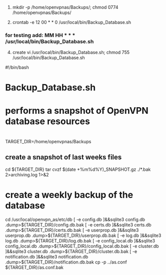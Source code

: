 1) mkdir -p /home/openvpnas/Backups/; chmod 0774 /home/openvpnas/Backups/

3) crontab -e
12 00 * * 0 /usr/local/bin/Backup_Database.sh

### for testing add: MM HH  * * * /usr/local/bin/Backup_Database.sh

4) create 
    vi /usr/local/bin/Backup_Database.sh; chmod 755 /usr/local/bin/Backup_Database.sh

#!/bin/bash
#
# Backup_Database.sh
# performs a snapshot of OpenVPN database resources
#
TARGET_DIR=/home/openvpnas/Backups
## create a snapshot of last weeks files
cd ${TARGET_DIR}
tar cvzf $(date +%m%d%Y)_SNAPSHOT.gz ./*.bak  2>archiving.log 1>&2
# create a weekly backup of the database
cd /usr/local/openvpn_as/etc/db
[ -e config.db ]&&sqlite3 config.db .dump>${TARGET_DIR}/config.db.bak
[ -e certs.db ]&&sqlite3 certs.db .dump>${TARGET_DIR}/certs.db.bak
[ -e userprop.db ]&&sqlite3 userprop.db .dump>${TARGET_DIR}/userprop.db.bak
[ -e log.db ]&&sqlite3 log.db .dump>${TARGET_DIR}/log.db.bak
[ -e config_local.db ]&&sqlite3 config_local.db .dump>${TARGET_DIR}/config_local.db.bak
[ -e cluster.db ]&&sqlite3 cluster.db .dump>${TARGET_DIR}/cluster.db.bak
[ -e notification.db ]&&sqlite3 notification.db .dump>${TARGET_DIR}/notification.db.bak 
cp -p ../as.conf ${TARGET_DIR}/as.conf.bak